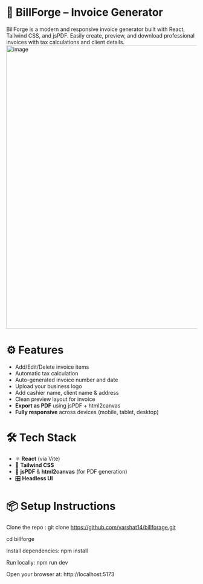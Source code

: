# 🧾 BillForge – Invoice Generator

BillForge is a modern and responsive invoice generator built with React, Tailwind CSS, and jsPDF. Easily create, preview, and download professional invoices with tax calculations and client details.
<img width="907" height="748" alt="image" src="https://github.com/user-attachments/assets/632f3fd0-d7da-486b-8cc4-f4f0b2ce4bdc" />


# ⚙️ Features

- Add/Edit/Delete invoice items
- Automatic tax calculation
- Auto-generated invoice number and date
- Upload your business logo
- Add cashier name, client name & address
- Clean preview layout for invoice
- **Export as PDF** using jsPDF + html2canvas
- **Fully responsive** across devices (mobile, tablet, desktop)


# 🛠 Tech Stack

- ⚛️ **React** (via Vite)
- 🎨 **Tailwind CSS**
- 🧾 **jsPDF** & **html2canvas** (for PDF generation)
- 🎛 **Headless UI**
  

 # 📦 Setup Instructions

Clone the repo : 
git clone https://github.com/varshat14/billforage.git

cd billforge

Install dependencies: 
npm install

Run locally: 
npm run dev

Open your browser at:
http://localhost:5173
